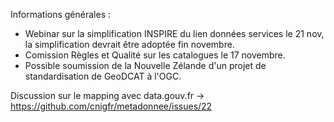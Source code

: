 Informations générales :
* Webinar sur la simplification INSPIRE du lien données services le 21 nov, la simplification devrait être adoptée fin novembre.
* Comission Règles et Qualité sur les catalogues le 17 novembre.
* Possible soumission de la Nouvelle Zélande d'un projet de standardisation de GeoDCAT à l'OGC. 

Discussion sur le mapping avec data.gouv.fr -> https://github.com/cnigfr/metadonnee/issues/22
